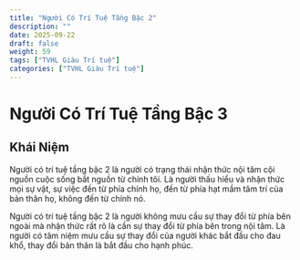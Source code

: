 ```yaml
---
title: "Người Có Trí Tuệ Tầng Bậc 2"
description: ""
date: 2025-09-22
draft: false
weight: 59
tags: ["TVHL Giàu Trí tuệ"]
categories: ["TVHL Giàu Trí tuệ"]
---
```


# Người Có Trí Tuệ Tầng Bậc 3

<!-- **Mã:** 
**Nhóm:**  -->

## Khái Niệm

Người có trí tuệ tầng bậc 2 là người có trạng thái nhận thức nội tâm cội nguồn cuộc sống bắt nguồn từ chính tôi. Là người thấu hiểu và nhận thức mọi sự vật, sự việc đến từ phía chính họ, đến từ phía hạt mầm tâm trí của bản thân họ, không đến từ chính nó. 

Người có trí tuệ tầng bậc 2 là người không mưu cầu sự thay đổi từ phía bên ngoài mà nhận thức rất rõ là cần sự thay đổi từ phía bên trong nội tâm. Là người có tâm niệm mưu cầu sự thay đổi của người khác bắt đầu cho đau khổ, thay đổi bản thân là bắt đầu cho hạnh phúc.
